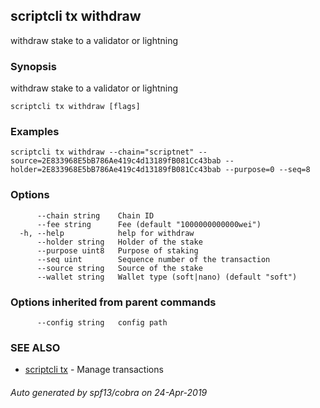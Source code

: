 ## scriptcli tx withdraw

withdraw stake to a validator or lightning

### Synopsis

withdraw stake to a validator or lightning

```
scriptcli tx withdraw [flags]
```

### Examples

```
scriptcli tx withdraw --chain="scriptnet" --source=2E833968E5bB786Ae419c4d13189fB081Cc43bab --holder=2E833968E5bB786Ae419c4d13189fB081Cc43bab --purpose=0 --seq=8
```

### Options

```
      --chain string    Chain ID
      --fee string      Fee (default "1000000000000wei")
  -h, --help            help for withdraw
      --holder string   Holder of the stake
      --purpose uint8   Purpose of staking
      --seq uint        Sequence number of the transaction
      --source string   Source of the stake
      --wallet string   Wallet type (soft|nano) (default "soft")
```

### Options inherited from parent commands

```
      --config string   config path
```

### SEE ALSO

* [scriptcli tx](scriptcli_tx.md)	 - Manage transactions

###### Auto generated by spf13/cobra on 24-Apr-2019
